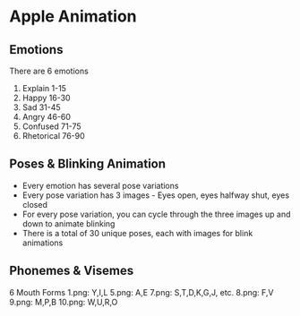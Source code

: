 # Apple Animation

## Emotions
There are 6 emotions
1. Explain 1-15
2. Happy 16-30
3. Sad 31-45
4. Angry 46-60
5. Confused 71-75
6. Rhetorical 76-90

## Poses & Blinking Animation
- Every emotion has several pose variations
- Every pose variation has 3 images - Eyes open, eyes halfway shut, eyes closed
- For every pose variation, you can cycle through the three images up and down to animate blinking
- There is a total of 30 unique poses, each with images for blink animations

## Phonemes & Visemes
6 Mouth Forms
1.png: Y,I,L
5.png: A,E
7.png: S,T,D,K,G,J, etc.
8.png: F,V
9.png: M,P,B
10.png: W,U,R,O